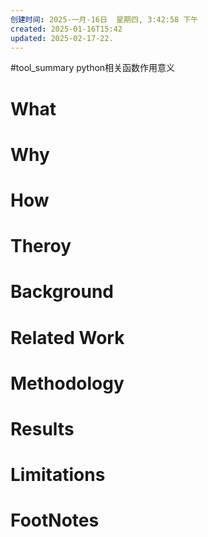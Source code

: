 ```yaml
---
创建时间: 2025-一月-16日  星期四, 3:42:58 下午
created: 2025-01-16T15:42
updated: 2025-02-17-22.
---
```

#tool_summary 
python相关函数作用意义
# What
# Why
# How
# Theroy
# Background
# Related Work
# Methodology
# Results
# Limitations
# FootNotes